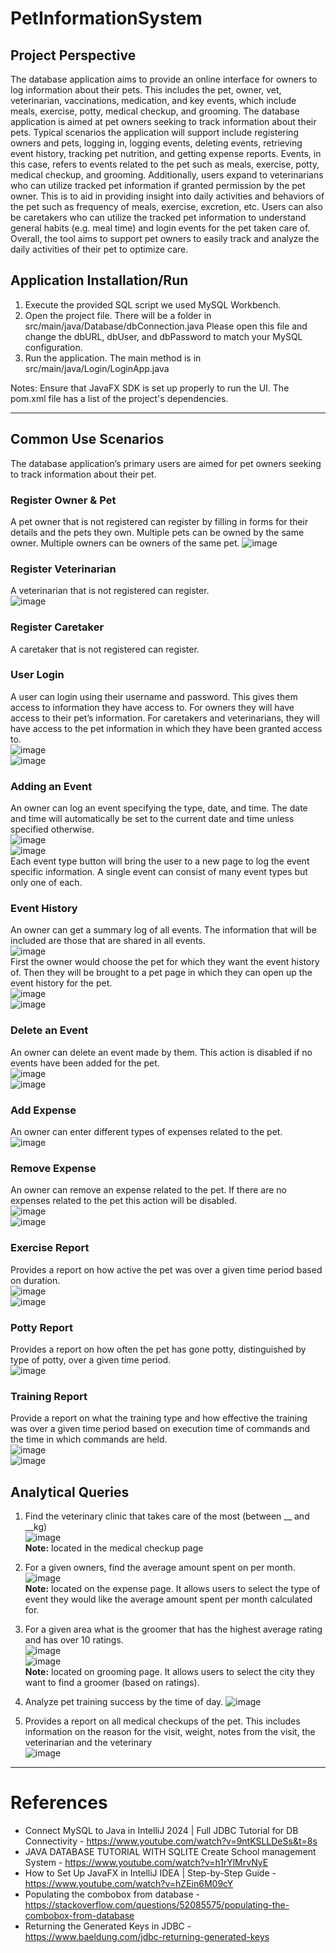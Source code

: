 # PetInformationSystem

## Project Perspective
The database application aims to provide an online interface for owners to log information about their pets. This includes the pet, owner, vet, veterinarian, vaccinations, medication, and key events, which include meals, exercise, potty, medical checkup, and grooming. The database application is aimed at pet owners seeking to track information about their pets. Typical scenarios the application will support include registering owners and pets, logging in, logging events, deleting events, retrieving event history, tracking pet nutrition, and getting expense reports. Events, in this case, refers to events related to the pet such as meals, exercise, potty, medical checkup, and grooming. 
Additionally, users expand to veterinarians who can utilize tracked pet information if granted permission by the pet owner. This is to aid in providing insight into daily activities and behaviors of the pet such as frequency of meals, exercise, excretion, etc. Users can also be caretakers who can utilize the tracked pet information to understand general habits (e.g. meal time) and login events for the pet taken care of. Overall, the tool aims to support pet owners to easily track and analyze the daily activities of their pet to optimize care.

## Application Installation/Run
1. Execute the provided SQL script we used MySQL Workbench.
2. Open the project file. There will be a folder in src/main/java/Database/dbConnection.java Please open this file and change the dbURL, dbUser, and dbPassword to match your MySQL configuration.
3. Run the application. The main method is in src/main/java/Login/LoginApp.java

Notes: Ensure that JavaFX SDK is set up properly to run the UI. The pom.xml file has a list of the project's dependencies. 

---
## Common Use Scenarios
The database application’s primary users are aimed for pet owners seeking to track information about their pet.

### Register Owner & Pet
A pet owner that is not registered can register by filling in forms for their details and the pets they own. Multiple pets can be owned by the same owner. Multiple owners can be owners of the same pet. 
![image](https://github.com/user-attachments/assets/1a115fd4-7f1b-4321-9b67-4fbdeec50b66)

### Register Veterinarian
A veterinarian that is not registered can register.
<br />![image](https://github.com/user-attachments/assets/0753463d-dc53-4f30-a327-c7beb9226f7d)

### Register Caretaker
A caretaker that is not registered can register.

### User Login
A user can login using their username and password. This gives them access to information they have access to. For owners they will have access to their pet’s information. For caretakers and veterinarians, they will have access to the pet information in which they have been granted access to.
<br />![image](https://github.com/user-attachments/assets/c58bd9d2-11f6-4d93-b963-c9583b2c78de)
<br />![image](https://github.com/user-attachments/assets/d5385f8a-e6c7-474c-887a-9132b2a8c55e)

### Adding an Event
An owner can log an event specifying the type, date, and time. The date and time will automatically be set to the current date and time unless specified otherwise.
<br />![image](https://github.com/user-attachments/assets/285dce37-9816-40b2-948d-3ca7c6451e38)
<br />![image](https://github.com/user-attachments/assets/876b4b78-5d07-4d9f-a3d6-9b925a4959b2)
<br /> Each event type button will bring the user to a new page to log the event specific information. A single event can consist of many event types but only one of each.

### Event History
An owner can get a summary log of all events. The information that will be included are those that are shared in all events.
<br />![image](https://github.com/user-attachments/assets/3af8cd2c-1a4c-4268-bab0-8af61b12c715)
<br /> First the owner would choose the pet for which they want the event history of. Then they will be brought to a pet page in which they can open up the event history for the pet.
<br />![image](https://github.com/user-attachments/assets/c2e32588-59db-45cf-b5d5-0a0ca34f7314)
<br />![image](https://github.com/user-attachments/assets/5f709c89-ceec-4d60-a0fc-25081734c067)

### Delete an Event
An owner can delete an event made by them. This action is disabled if no events have been added for the pet.
<br />![image](https://github.com/user-attachments/assets/88656a68-80e7-4415-9252-df6f15984ff1)
<br />![image](https://github.com/user-attachments/assets/94b92ec2-a524-411a-8b79-cb86fd505b68)

### Add Expense
An owner can enter different types of expenses related to the pet. 
<br />![image](https://github.com/user-attachments/assets/70ac6334-8cc3-4eba-a0ae-de5064c63a6c)

### Remove Expense
An owner can remove an expense related to the pet. If there are no expenses related to the pet this action will be disabled.
<br />![image](https://github.com/user-attachments/assets/df78f119-a5ec-42ed-970f-5030d415774e)
<br />![image](https://github.com/user-attachments/assets/e1adbde2-d5d3-4e5f-bdc8-99ed66ebed5f)

### Exercise Report 
Provides a report on how active the pet was over a given time period based on duration. 
<br />![image](https://github.com/user-attachments/assets/8582437d-ab74-49f6-b488-9a91493b6bd8)
<br />![image](https://github.com/user-attachments/assets/dc49bf5c-d91e-429d-a8c0-473e20db1eb8)


### Potty Report
Provides a report on how often the pet has gone potty, distinguished by type of potty, over a given time period.
<br />![image](https://github.com/user-attachments/assets/9c763f3e-96a4-4d68-9693-6f2190889931)

### Training Report
Provide a report on what the training type and how effective the training was over a given time period based on execution time of commands and the time in which commands are held.
<br />![image](https://github.com/user-attachments/assets/01f7b861-a75b-4de5-8d90-dfc1ee7f29e2)
<br />![image](https://github.com/user-attachments/assets/7cd7dab6-e56e-4d67-a74d-96f216ab89fa)

## Analytical Queries 
1. Find the veterinary clinic that takes care of the most <species> (between __ and __kg)
   <br />![image](https://github.com/user-attachments/assets/30935456-90f3-4ff5-b283-339ff2a15035)
   <br />**Note:** located in the medical checkup page
2. For a given owners, find the average amount spent on <eventType> per month.
   <br />![image](https://github.com/user-attachments/assets/439c0c25-c085-43e9-8853-51fa8ac97971)
   <br />**Note:** located on the expense page. It allows users to select the type of event they would like the average amount spent per month calculated for.
   
3. For a given area what is the groomer that has the highest average rating and has over 10 ratings.
   <br />![image](https://github.com/user-attachments/assets/9dfcd000-d351-46c1-8ecf-2cdf2db1176c)
   <br />![image](https://github.com/user-attachments/assets/afd33a31-e15b-4362-ad93-4a002e5b0415)
   <br />**Note:** located on grooming page. It allows users to select the city they want to find a groomer (based on ratings).
   
4. Analyze pet training success by the time of day.
   ![image](https://github.com/user-attachments/assets/2d236e28-e6c8-4649-91b4-148193b48fc0)

5. Provides a report on all medical checkups of the pet. This includes information on the reason for the visit, weight, notes from the visit, the veterinarian and the veterinary
<br />![image](https://github.com/user-attachments/assets/197dab57-beac-4640-aa8e-102876e333a5)

----
# References
* Connect MySQL to Java in IntelliJ 2024 | Full JDBC Tutorial for DB Connectivity - https://www.youtube.com/watch?v=9ntKSLLDeSs&t=8s 
* JAVA DATABASE TUTORIAL WITH SQLITE Create School management System - https://www.youtube.com/watch?v=h1rYlMrvNyE
* How to Set Up JavaFX in IntelliJ IDEA | Step-by-Step Guide - https://www.youtube.com/watch?v=hZEin6M09cY
* Populating the combobox from database - https://stackoverflow.com/questions/52085575/populating-the-combobox-from-database
* Returning the Generated Keys in JDBC - https://www.baeldung.com/jdbc-returning-generated-keys

